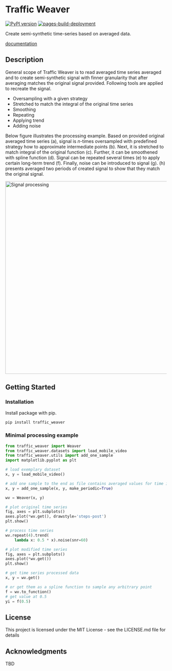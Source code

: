 # Traffic Weaver

[![PyPI version](https://badge.fury.io/py/traffic-weaver.svg)](https://badge.fury.io/py/traffic-weaver)
[![pages-build-deployment](https://github.com/netopt/traffic_weaver/actions/workflows/pages/pages-build-deployment/badge.svg)](https://github.com/netopt/traffic_weaver/actions/workflows/pages/pages-build-deployment)

Create semi-synthetic time-series based on averaged data.

[documentation](https://netopt.github.io/traffic_weaver/)

## Description

General scope of Traffic Weaver is to read averaged time series averaged and
to create semi-synthetic signal with finner granularity that after averaging
matches the original signal provided.
Following tools are applied to recreate the signal.

* Oversampling with a given strategy
* Stretched to match the integral of the original time series
* Smoothing
* Repeating
* Applying trend
* Adding noise

Below figure illustrates the processing example. Based on provided original averaged
time series
(a), signal is *n*-times oversampled with predefined strategy how to approximate
intermediate points (b). Next, it is stretched to match integral of the original
function (c). Further, it can be smoothened with spline function (d).
Signal can be repeated several times (e) to apply certain long-term trend (f).
Finally, noise can be introduced to signal (g). (h) presents averaged two periods 
of created signal to show that they match the original signal.

<img src="docs/source/_static/images/signal_processing.png" alt="Signal processing" width="600px" />

## Getting Started

### Installation

Install package with pip.

`pip install traffic_weaver`

### Minimal processing example

```python
from traffic_weaver import Weaver
from traffic_weaver.datasets import load_mobile_video
from traffic_weaver.utils import add_one_sample
import matplotlib.pyplot as plt

# load exemplary dataset
x, y = load_mobile_video()

# add one sample to the end as file contains averaged values for time intervals
x, y = add_one_sample(x, y, make_periodic=True)

wv = Weaver(x, y)

# plot original time series
fig, axes = plt.subplots()
axes.plot(*wv.get(), drawstyle='steps-post')
plt.show()

# process time series
wv.repeat(4).trend(
    lambda x: 0.5 * x).noise(snr=60)

# plot modified time series
fig, axes = plt.subplots()
axes.plot(*wv.get())
plt.show()

# get time series processed data
x, y = wv.get()

# or get them as a spline function to sample any arbitrary point
f = wv.to_function()
# get value at 0.5
yi = f(0.5)
```

## License

This project is licensed under the MIT License - see the LICENSE.md file for
details

## Acknowledgments

TBD